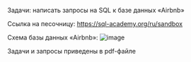 Задачи: написать запросы на SQL к базе данных «Airbnb»

Ссылка на песочницу: https://sql-academy.org/ru/sandbox

Схема базы данных «Airbnb»:
![image](https://github.com/user-attachments/assets/ef9518b9-44e2-4b7d-94b6-0b1b5989a380)

Задачи и запросы приведены в pdf-файле

